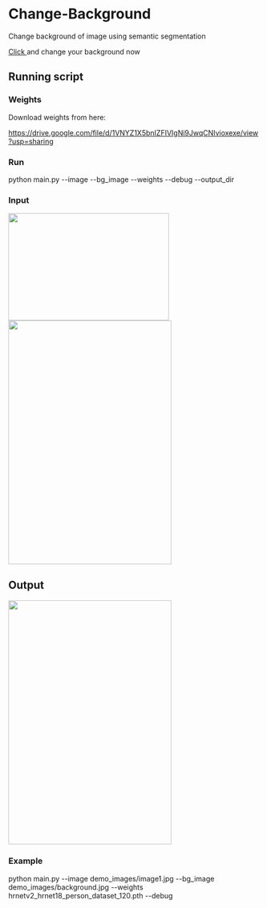 
# Change-Background

Change background of image using semantic segmentation


[Click ](http://getplates.ml/backround-replacer) and change your background now

## Running script

### Weights

Download weights from here:

https://drive.google.com/file/d/1VNYZ1X5bnIZFIVIgNi9JwqCNIvioxexe/view?usp=sharing

### Run 

python main.py --image --bg_image --weights --debug --output_dir



### Input 

<img src="https://github.com/theAyushAT/Background-Change/blob/main/demo_images/background.jpg" width="320.0" height= "213.3"> <img src= "https://github.com/theAyushAT/Background-Change/blob/main/demo_images/image1.jpg" width= "325" height= "487.5">


## Output
<img src="https://github.com/theAyushAT/Background-Change/blob/main/demo_images/final1.png" width= "325" height= "487.5">



### Example

python main.py --image demo_images/image1.jpg --bg_image demo_images/background.jpg --weights hrnetv2_hrnet18_person_dataset_120.pth --debug




